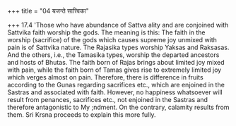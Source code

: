 +++
title = "04 यजन्ते सात्त्विका"

+++
17.4 'Those who have abundance of Sattva ality and are conjoined with Sattvika faith worship the gods. The meaning is this: The faith in the worship (sacrifice) of the gods which causes supreme joy unmixed with pain is of Sattvika nature. The Rajasika types worship Yaksas and Raksasas. And the others, i.e., the Tamasika types, worship the departed ancestors and hosts of Bhutas. The faith born of Rajas brings about limited joy mixed with pain, while the faith born of Tamas gives rise to extremely limited joy which verges almost on pain. Therefore, there is difference in fruits according to the Gunas regarding sacrifices etc.,
which are enjoined in the Sastras and associated with faith. However, no happiness whatsoever will result from penances, sacrifices etc., not enjoined in the Sastras and therefore antagonistic to My ;ndment. On the contrary, calamity results from them. Sri Krsna proceeds to explain this more fully.
